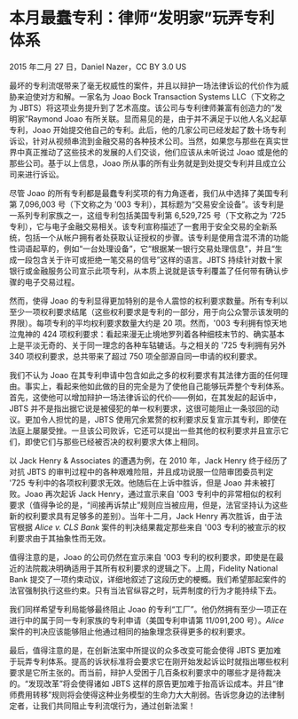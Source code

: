# 本月最蠢专利：律师“发明家”玩弄专利体系

2015 年二月 27 日，Daniel Nazer，CC BY 3.0 US

最坏的专利流氓带来了毫无权威性的案件，并且以辩护一场法律诉讼的代价作为威胁来迫使对方和解。一家名为 Joao Bock Transaction Systems LLC（下文称之为 JBTS）将这项业务提升到了艺术高度。该公司与专利律师兼富有创造力的“发明家”Raymond Joao 有所关联。显而易见的是，由于并不满足于以他人名义起草专利，Joao 开始提交他自己的专利。此后，他的几家公司已经发起了数十场专利诉讼，针对从视频串流到金融交易的各种技术公司。当然，如果您与那些在真实世界中真正推动了这些技术的发展的人们交谈，他们应该从未听说过 Joao 或是他的那些公司。基于以上信息，Joao 所从事的所有业务就是到处提交专利并且成立公司来进行诉讼。

尽管 Joao 的所有专利都是最蠢专利奖项的有力角逐者，我们从中选择了美国专利第 7,096,003 号（下文称之为 '003 专利），其标题为“交易安全设备”。该专利是一系列专利家族之一，这组专利包括美国专利第 6,529,725 号（下文称之为 '725 专利），它与电子金融交易相关。该专利宣称描述了一套用于安全交易的全新系统，包括一个从帐户拥有者处获取认证授权的步骤。该专利是使用含混不清的功能性词语起草的，例如“一台处理设备”，它“根据某一银行交易处理信息”，并且“生成一段包含关于许可或拒绝一笔交易的信号”这样的语言。JBTS 持续针对数十家银行或金融服务公司宣示此项专利，从本质上说就是该专利覆盖了任何带有确认步骤的电子交易过程。

然而，使得 Joao 的专利显得更加特别的是令人震惊的权利要求数量。所有专利以至少一项权利要求结尾（这些权利要求是专利的一部分，用于向公众警示该发明的界限）。每项专利的平均权利要求数量大约是 20 项。然而，'003 专利拥有惊天地泣鬼神的 424 项权利要求：看起来漫无止境地罗列着各种细枝末节的、确实基本上是平淡无奇的、关于同一理念的各种车轱辘话。与之相关的 '725 专利拥有另外 340 项权利要求，总共带来了超过 750 项全部源自同一申请的权利要求。

我们不认为 Joao 在其专利申请中包含如此之多的权利要求有其法律方面的任何理由。事实上，看起来他如此做的目的完全是为了使他自己能够玩弄整个专利体系。首先，这使他可以增加辩护一场法律诉讼的代价——例如，在其发起的起诉中，JBTS 并不是指出据它说是被侵犯的单一权利要求，这很可能阻止一条驳回的动议。更加令人担忧的是，JBTS 使用冗余累赘的权利要求反复宣示其专利，即使在法庭上屡屡受挫。一旦该公司败诉，它还可以提出一些其他的权利要求并且宣示它们，即使它们与那些已经被否决的权利要求大体上相同。

以 Jack Henry & Associates 的遭遇为例，在 2010 年，Jack Henry 终于经历了对抗 JBTS 的审判过程中的各种艰难险阻，并且成功说服一位陪审团委员判定 '725 专利中的各项权利要求无效。他随后在上诉中胜诉，但是 Joao 并未被打败。Joao 再次起诉 Jack Henry，通过宣示来自 '003 专利中的非常相似的权利要求（值得争论的是，“间接再诉禁止”规则应当被应用，但是，法官坚持认为这些新的权利要求具有足够多的差别）。当年十二月，Jack Henry 再次胜诉，由于法官根据 _Alice v. CLS Bank_ 案件的判决结果裁定那些来自 '003 专利的被宣示的权利要求由于其抽象性而无效。

值得注意的是，Joao 的公司仍然在宣示来自 '003 专利的权利要求，即使是在最近的法院裁决明确适用于其所有权利要求的逻辑之下。上周，Fidelity National Bank 提交了一项约束动议，详细地叙述了这段历史的梗概。我们希望那起案件的法官强制执行这些约束。只有当法官纵容之时，玩弄制度的行为才能持续下去。

我们同样希望专利局能够最终阻止 Joao 的专利“工厂”。他仍然拥有至少一项正在进行中的属于同一专利家族的专利申请（美国专利申请第 11/091,200 号）。_Alice_ 案件的判决应该能够阻止他通过相同的抽象理念获得更多的权利要求。

最后，值得注意的是，在创新法案中所提议的众多改变可能会使得 JBTS 更加难于玩弄专利体系。提高的诉状标准将会要求它在刚开始发起诉讼时就指出哪些权利要求是它所主张的。而当前，辩护人受困于几百条权利要求中的哪些才是待裁决的。“发现改革”将会使得诸如 JBTS 这样的原告更加难于抬高诉讼成本。并且“律师费用转移”规则将会使得这种业务模型的生命力大大削弱。告诉您身边的法律制定者，让我们共同阻止专利流氓行为，通过创新法案！
